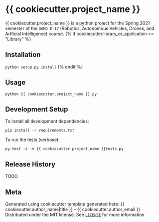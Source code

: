 # {{ cookiecutter.project_name }}

{{ cookiecutter.project_name }} is a python project for the Spring 2021 semester of the `DGMD E-17` (Robotics, Autonomous Vehicles, Drones, and Artficial Intelligence) course.
{% if cookiecutter.library_or_application == "Library" %}
## Installation

`python setup.py install`
{% endif %}
## Usage

`python {{ cookiecutter.project_name }}.py`

## Development Setup

To install all development dependencies:

`pip install -r requirements.txt`

To run the tests (verbose):

`py.test -s -v {{ cookiecutter.project_name }}tests.py`

## Release History

TODO

## Meta
Generated using cookiecutter template generated here: 
{{ cookiecutter.author_name|title }} - {{ cookiecutter.author_email }}
Distributed under the MIT license. See [`LICENSE`](./LICENSE) for more information.

